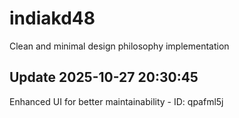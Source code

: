 # indiakd48
Clean and minimal design philosophy implementation

## Update 2025-10-27 20:30:45
Enhanced UI for better maintainability - ID: qpafml5j

